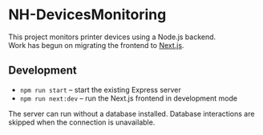 # NH-DevicesMonitoring

This project monitors printer devices using a Node.js backend.  
Work has begun on migrating the frontend to [Next.js](https://nextjs.org/).

## Development

- `npm run start` – start the existing Express server
- `npm run next:dev` – run the Next.js frontend in development mode

The server can run without a database installed. Database interactions are
skipped when the connection is unavailable.
